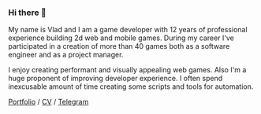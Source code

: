 ### Hi there 👋

My name is Vlad and I am a game developer with 12 years of professional experience building 2d web and mobile
games. During my career I've participated in a creation of more than 40 games both as a
software engineer and as a project manager.

I enjoy creating performant and visually appealing web games. Also I'm a huge proponent of
improving developer experience. I often spend inexcusable amount of time creating some
scripts and tools for automation.

[Portfolio](https://robowhale.com) / [CV](https://robowhale.com/cv_en) / [Telegram](https://t.me/vforsh)

